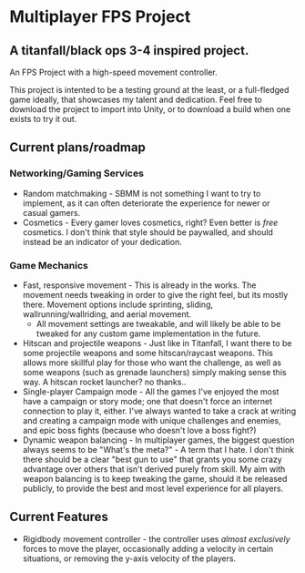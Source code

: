 # Multiplayer FPS Project
## A titanfall/black ops 3-4 inspired project.

An FPS Project with a high-speed movement controller.

This project is intented to be a testing ground at the least, or a full-fledged game ideally, that showcases my talent and dedication.
Feel free to download the project to import into Unity, or to download a build when one exists to try it out.

## Current plans/roadmap
### Networking/Gaming Services
* Random matchmaking - SBMM is not something I want to try to implement, as it can often deteriorate the experience for newer or casual gamers.
* Cosmetics - Every gamer loves cosmetics, right? Even better is _free_ cosmetics. I don't think that style should be paywalled, and should instead be an indicator of your dedication.
### Game Mechanics
* Fast, responsive movement - This is already in the works. The movement needs tweaking in order to give the right feel, but its mostly there. Movement options include sprinting, sliding, wallrunning/wallriding, and aerial movement.
  * All movement settings are tweakable, and will likely be able to be tweaked for any custom game implementation in the future.
* Hitscan and projectile weapons - Just like in Titanfall, I want there to be some projectile weapons and some hitscan/raycast weapons. This allows more skillful play for those who want the challenge, as well as some weapons (such as grenade launchers) simply making sense this way. A hitscan rocket launcher? no thanks..
* Single-player Campaign mode - All the games I've enjoyed the most have a campaign or story mode; one that doesn't force an internet connection to play it, either. I've always wanted to take a crack at writing and creating a campaign mode with unique challenges and enemies, and epic boss fights (because who doesn't love a boss fight?)
* Dynamic weapon balancing - In multiplayer games, the biggest question always seems to be "What's the meta?" - A term that I hate. I don't think there should be a clear "best gun to use" that grants you some crazy advantage over others that isn't derived purely from skill. My aim with weapon balancing is to keep tweaking the game, should it be released publicly, to provide the best and most level experience for all players.

## Current Features
* Rigidbody movement controller - the controller uses _almost exclusively_ forces to move the player, occasionally adding a velocity in certain situations, or removing the y-axis velocity of the players.

